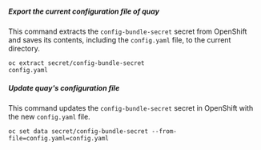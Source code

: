 ##### Export the current configuration file of quay

This command extracts the `config-bundle-secret` secret from OpenShift and saves its contents, including the `config.yaml` file, to the current directory.

```
oc extract secret/config-bundle-secret
config.yaml
```

##### Update quay's configuration file

This command updates the `config-bundle-secret` secret in OpenShift with the new `config.yaml` file.
```
oc set data secret/config-bundle-secret --from-file=config.yaml=config.yaml
```
